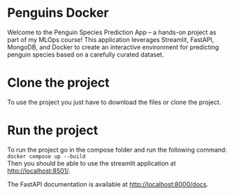 # Penguins Docker
Welcome to the Penguin Species Prediction App – a hands-on project as part of my MLOps course! This application leverages Streamlit, FastAPI, MongoDB, and Docker to create an interactive environment for predicting penguin species based on a carefully curated dataset.  

# Clone the project
To use the project you just have to download the files or clone the project.

# Run the project
To run the project go in the compose folder and run the following command:  
`docker compose up --build`  
Then you should be able to use the streamlit application at [http://localhost:8501/](http://localhost:8501/).

The FastAPI documentation is available at [http://localhost:8000/docs](http://localhost:8000/docs).

